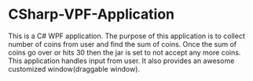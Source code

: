 # CSharp-VPF-Application

This is a C# WPF application. The purpose of this application is to collect number of coins from user and find the sum of coins. Once the sum of coins go over or hits 30 then the jar is set to not accept any more coins. This application handles input from user. It also provides an awesome customized window(draggable window).   
